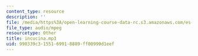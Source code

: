 ```yaml
---
content_type: resource
description: ''
file: /media/https%3A/open-learning-course-data-rc.s3.amazonaws.com/es-s41-speak-italian-with-your-mouth-full-spring-2012/990339c3155169918889ff00999d1eef_incucina.mp3
file_type: audio/mpeg
resourcetype: Other
title: incucina.mp3
uid: 990339c3-1551-6991-8889-ff00999d1eef
---
```

